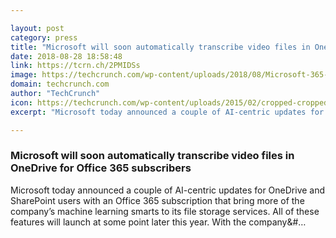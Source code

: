 ```yaml
---

layout: post
category: press
title: "Microsoft will soon automatically transcribe video files in OneDrive for Office 365 subscribers"
date: 2018-08-28 18:58:48
link: https://tcrn.ch/2PMIDSs
image: https://techcrunch.com/wp-content/uploads/2018/08/Microsoft-365-is-the-smartest-place-to-store-your-content-1.png?w=711
domain: techcrunch.com
author: "TechCrunch"
icon: https://techcrunch.com/wp-content/uploads/2015/02/cropped-cropped-favicon-gradient.png?w=180
excerpt: "Microsoft today announced a couple of AI-centric updates for OneDrive and SharePoint users with an Office 365 subscription that bring more of the company’s machine learning smarts to its file storage services. All of these features will launch at some point later this year. With the company&amp;#…"

---
```


### Microsoft will soon automatically transcribe video files in OneDrive for Office 365 subscribers

Microsoft today announced a couple of AI-centric updates for OneDrive and SharePoint users with an Office 365 subscription that bring more of the company’s machine learning smarts to its file storage services. All of these features will launch at some point later this year. With the company&amp;#…